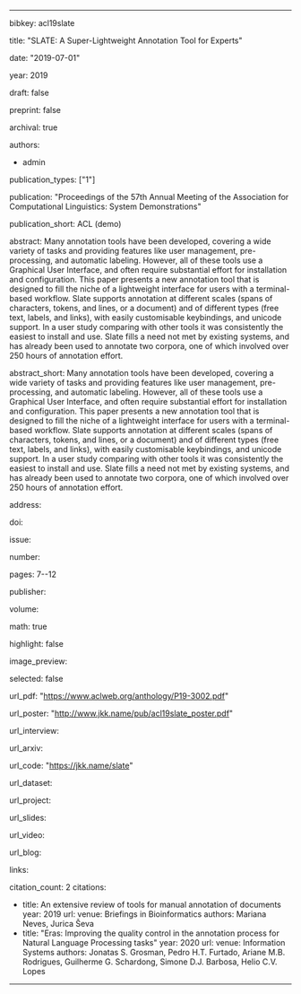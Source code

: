 ---

bibkey: acl19slate

title: "SLATE: A Super-Lightweight Annotation Tool for Experts"

date: "2019-07-01"

year: 2019

draft: false

preprint: false

archival: true

authors: 
- admin

publication_types: ["1"]

publication: "Proceedings of the 57th Annual Meeting of the Association for Computational Linguistics: System Demonstrations"

publication_short: ACL (demo)

abstract: Many annotation tools have been developed, covering a wide variety of tasks and providing features like user management, pre-processing, and automatic labeling. However, all of these tools use a Graphical User Interface, and often require substantial effort for installation and configuration. This paper presents a new annotation tool that is designed to fill the niche of a lightweight interface for users with a terminal-based workflow. Slate supports annotation at different scales (spans of characters, tokens, and lines, or a document) and of different types (free text, labels, and links), with easily customisable keybindings, and unicode support. In a user study comparing with other tools it was consistently the easiest to install and use. Slate fills a need not met by existing systems, and has already been used to annotate two corpora, one of which involved over 250 hours of annotation effort.

abstract_short: Many annotation tools have been developed, covering a wide variety of tasks and providing features like user management, pre-processing, and automatic labeling. However, all of these tools use a Graphical User Interface, and often require substantial effort for installation and configuration. This paper presents a new annotation tool that is designed to fill the niche of a lightweight interface for users with a terminal-based workflow. Slate supports annotation at different scales (spans of characters, tokens, and lines, or a document) and of different types (free text, labels, and links), with easily customisable keybindings, and unicode support. In a user study comparing with other tools it was consistently the easiest to install and use. Slate fills a need not met by existing systems, and has already been used to annotate two corpora, one of which involved over 250 hours of annotation effort.

address: 

doi: 

issue: 

number: 

pages: 7--12

publisher: 

volume: 

math: true

highlight: false

image_preview: 

selected: false

url_pdf: "https://www.aclweb.org/anthology/P19-3002.pdf"

url_poster: "http://www.jkk.name/pub/acl19slate_poster.pdf"

url_interview: 

url_arxiv: 

url_code: "https://jkk.name/slate"

url_dataset: 

url_project: 

url_slides: 

url_video: 

url_blog: 

links: 

citation_count: 2
citations:
- title: An extensive review of tools for manual annotation of documents
  year: 2019
  url: 
  venue: Briefings in Bioinformatics
  authors: Mariana Neves, Jurica Ševa
- title: "Eras: Improving the quality control in the annotation process for Natural Language Processing tasks"
  year: 2020
  url: 
  venue: Information Systems
  authors: Jonatas S. Grosman, Pedro H.T. Furtado, Ariane M.B. Rodrigues, Guilherme G. Schardong, Simone D.J. Barbosa, Helio C.V. Lopes


---